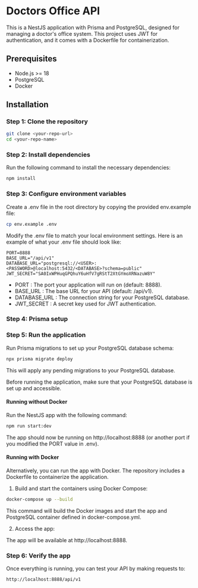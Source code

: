 # Doctors Office API

This is a NestJS application with Prisma and PostgreSQL, designed for managing a doctor's office system. This project uses JWT for authentication, and it comes with a Dockerfile for containerization.

## Prerequisites

- Node.js >= 18
- PostgreSQL
- Docker

## Installation

### Step 1: Clone the repository

```bash
git clone <your-repo-url>
cd <your-repo-name>
```

### Step 2: Install dependencies

Run the following command to install the necessary dependencies:

```bash
npm install
```

### Step 3: Configure environment variables

Create a .env file in the root directory by copying the provided env.example file:

```bash
cp env.example .env
```

Modify the .env file to match your local environment settings. Here is an example of what your .env file should look like:

```
PORT=8888
BASE_URL="/api/v1"
DATABASE_URL="postgresql://<USER>:<PASSWORD>@localhost:5432/<DATABASE>?schema=public"
JWT_SECRET="SA0IxWPHuqGPQhuY6uHfV7gRStT2XtGYmoXRNazuW8Y"
```

- PORT : The port your application will run on (default: 8888).
- BASE_URL :  The base URL for your API (default: /api/v1).
- DATABASE_URL : The connection string for your PostgreSQL database.
- JWT_SECRET : A secret key used for JWT authentication.

### Step 4: Prisma setup

### Step 5: Run the application

Run Prisma migrations to set up your PostgreSQL database schema:

```bash
npx prisma migrate deploy
```
This will apply any pending migrations to your PostgreSQL database.

Before running the application, make sure that your PostgreSQL database is set up and accessible.

#### Running without Docker

Run the NestJS app with the following command:

```bash
npm run start:dev
```

The app should now be running on http://localhost:8888 (or another port if you modified the PORT value in .env).

#### Running with Docker

Alternatively, you can run the app with Docker. The repository includes a Dockerfile to containerize the application.

1. Build and start the containers using Docker Compose:

```bash
docker-compose up --build
```

This command will build the Docker images and start the app and PostgreSQL container defined in docker-compose.yml.

2. Access the app:

The app will be available at http://localhost:8888.

### Step 6: Verify the app

Once everything is running, you can test your API by making requests to:

```bash
http://localhost:8888/api/v1
```
